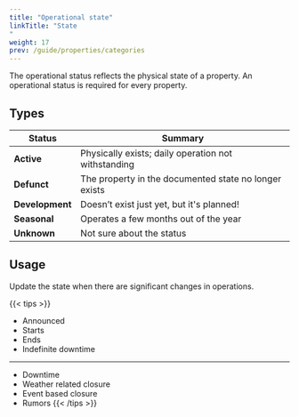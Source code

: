 ```yaml
---
title: "Operational state"
linkTitle: "State
"
weight: 17
prev: /guide/properties/categories
---
```


The operational status reflects the physical state of a property. An operational status is required for every property.

## Types

| Status        | Summary                                                |
| ------------- | ------------------------------------------------------ |
| **Active**      | Physically exists; daily operation not withstanding                                      |
| **Defunct**    | The property in the documented state no longer exists  |
| **Development** | Doesn’t exist just yet, but it's planned!     |
| **Seasonal**    | Operates a few months out of the year            |
| **Unknown**     | Not sure about the status                |

## Usage

Update the state when there are significant changes in operations.

{{< tips >}}
* Announced
* Starts
* Ends
* Indefinite downtime
---
* Downtime
* Weather related closure
* Event based closure
* Rumors
{{< /tips >}}
